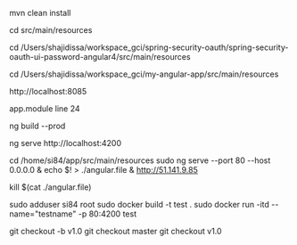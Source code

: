 mvn clean install

cd src/main/resources

cd /Users/shajidissa/workspace_gci/spring-security-oauth/spring-security-oauth-ui-password-angular4/src/main/resources

cd /Users/shajidissa/workspace_gci/my-angular-app/src/main/resources




http://localhost:8085



app.module line 24

ng build --prod



ng serve
http://localhost:4200


cd /home/si84/app/src/main/resources
sudo ng serve --port 80 --host 0.0.0.0 & echo $! > ./angular.file &
http://51.141.9.85

kill $(cat ./angular.file)


sudo adduser si84 root
sudo docker build -t test .
sudo docker run -itd --name="testname" -p 80:4200 test

git checkout -b v1.0
git checkout master
git checkout v1.0
